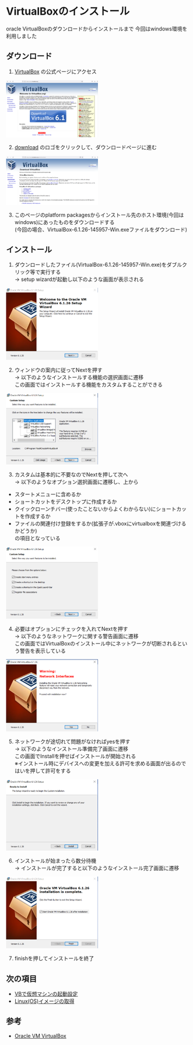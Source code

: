 # VirtualBoxのインストール

oracle VirtualBoxのダウンロードからインストールまで
<bt>今回はwindows環境を利用しました

## ダウンロード
1. [VirtualBox](https://www.virtualbox.org/) の公式ページにアクセス
  <img src="./images/download1.PNG" width="50%">  

2. [download](https://www.virtualbox.org/wiki/Downloads/) のロゴをクリックして、ダウンロードページに進む
  <img src="./images/download2.PNG" width="50%">
  
3. このページのplatform packagesからインストール先のホスト環境(今回はwindows)にあったものをダウンロードする
  <br>(今回の場合、VirtualBox-6.1.26-145957-Win.exeファイルをダウンロード)
  

## インストール
1. ダウンロードしたファイル(VirtualBox-6.1.26-145957-Win.exe)をダブルクリック等で実行する
  <br>-> setup wizardが起動し以下のような画面が表示される
  <img src="./images/install1.PNG" width="50%">
  
2. ウィンドウの案内に従ってNextを押す
  <br>-> 以下のようなインストールする機能の選択画面に遷移<br>この画面ではインストールする機能をカスタムすることができる
  <img src="./images/install2.PNG" width="50%">

3. カスタムは基本的に不要なのでNextを押して次へ
  <br>-> 以下のようなオプション選択画面に遷移し、上から
  - スタートメニューに含めるか
  - ショートカットをデスクトップに作成するか
  - クイックローンチバー(使ったことないからよくわからない)にショートカットを作成するか
  - ファイルの関連付け登録をするか(拡張子が.vboxにvirtualboxを関連づけるかどうか)
  <br>の項目となっている
  <img src="./images/install3.PNG" width="50%">

4. 必要はオプションにチェックを入れてNextを押す
  <br>-> 以下のようなネットワークに関する警告画面に遷移<br>この画面ではVirtualBoxのインストール中にネットワークが切断されるという警告を表示している
  <img src="./images/install4.PNG" width="50%">
  
5. ネットワークが途切れて問題がなければyesを押す
  <br>-> 以下のようなインストール準備完了画面に遷移<br>この画面でInstallを押せばインストールが開始される
  <br>※インストール時にデバイスへの変更を加える許可を求める画面が出るのではいを押して許可をする
  <img src="./images/install5.PNG" width="50%">
  

6. インストールが始まったら数分待機
  <br>-> インストールが完了すると以下のようなインストール完了画面に遷移<br>
  <img src="./images/install6.PNG" width="50%">

7. finishを押してインストールを終了

## 次の項目
- [VBで仮想マシンの起動設定](./VB_settings.md)
- [Linux(OS)イメージの取得](../Linux/get_OS_images.md)

## 参考
- [Oracle VM VirtualBox](https://www.virtualbox.org/)

